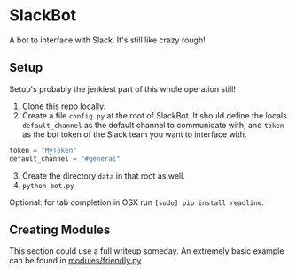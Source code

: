 # SlackBot
A bot to interface with Slack. It's still like crazy rough!

## Setup
Setup's probably the jenkiest part of this whole operation still!

1. Clone this repo locally.
2. Create a file `config.py` at the root of SlackBot. It should define the locals `default_channel` as the default channel to communicate with, and `token` as the bot token of the Slack team you want to interface with.

 ```python
 token = "MyToken"
 default_channel = "#general"
 ```
3. Create the directory `data` in that root as well.
4. `python bot.py`

Optional: for tab completion in OSX run `[sudo] pip install readline`.

## Creating Modules
This section could use a full writeup someday. An extremely basic example can be found in [modules/friendly.py](https://github.com/orez-/SlackBot/blob/master/modules/friendly.py)
